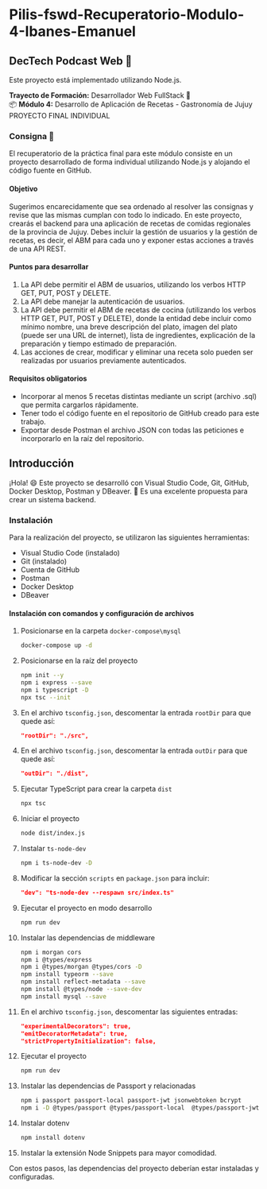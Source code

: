 # Pilis-fswd-Recuperatorio-Modulo-4-Ibanes-Emanuel

## DecTech Podcast Web 📢

Este proyecto está implementado utilizando Node.js.

**Trayecto de Formación:** Desarrollador Web FullStack 🚀  
📦 **Módulo 4:** Desarrollo de Aplicación de Recetas - Gastronomía de Jujuy PROYECTO FINAL INDIVIDUAL

### Consigna 📄

El recuperatorio de la práctica final para este módulo consiste en un proyecto desarrollado de forma individual utilizando Node.js y alojando el código fuente en GitHub.

#### Objetivo
Sugerimos encarecidamente que sea ordenado al resolver las consignas y revise que las mismas cumplan con todo lo indicado. En este proyecto, crearás el backend para una aplicación de recetas de comidas regionales de la provincia de Jujuy. Debes incluir la gestión de usuarios y la gestión de recetas, es decir, el ABM para cada uno y exponer estas acciones a través de una API REST.

#### Puntos para desarrollar
1. La API debe permitir el ABM de usuarios, utilizando los verbos HTTP GET, PUT, POST y DELETE.
2. La API debe manejar la autenticación de usuarios.
3. La API debe permitir el ABM de recetas de cocina (utilizando los verbos HTTP GET, PUT, POST y DELETE), donde la entidad debe incluir como mínimo nombre, una breve descripción del plato, imagen del plato (puede ser una URL de internet), lista de ingredientes, explicación de la preparación y tiempo estimado de preparación.
4. Las acciones de crear, modificar y eliminar una receta solo pueden ser realizadas por usuarios previamente autenticados.

#### Requisitos obligatorios
- Incorporar al menos 5 recetas distintas mediante un script (archivo .sql) que permita cargarlos rápidamente.
- Tener todo el código fuente en el repositorio de GitHub creado para este trabajo.
- Exportar desde Postman el archivo JSON con todas las peticiones e incorporarlo en la raíz del repositorio.

## Introducción

¡Hola! 😄 Este proyecto se desarrolló con Visual Studio Code, Git, GitHub, Docker Desktop, Postman y DBeaver. 👏 Es una excelente propuesta para crear un sistema backend.

### Instalación

Para la realización del proyecto, se utilizaron las siguientes herramientas:

- Visual Studio Code (instalado)
- Git (instalado)
- Cuenta de GitHub
- Postman
- Docker Desktop
- DBeaver

#### Instalación con comandos y configuración de archivos

1. Posicionarse en la carpeta `docker-compose\mysql`
   ```bash
   docker-compose up -d
   ```

2. Posicionarse en la raíz del proyecto
   ```bash
   npm init --y
   npm i express --save
   npm i typescript -D
   npx tsc --init
   ```

3. En el archivo `tsconfig.json`, descomentar la entrada `rootDir` para que quede así:
   ```json
   "rootDir": "./src",
   ```

4. En el archivo `tsconfig.json`, descomentar la entrada `outDir` para que quede así:
   ```json
   "outDir": "./dist",
   ```

5. Ejecutar TypeScript para crear la carpeta `dist`
   ```bash
   npx tsc
   ```

6. Iniciar el proyecto
   ```bash
   node dist/index.js
   ```

7. Instalar `ts-node-dev`
   ```bash
   npm i ts-node-dev -D
   ```

8. Modificar la sección `scripts` en `package.json` para incluir:
   ```json
   "dev": "ts-node-dev --respawn src/index.ts"
   ```

9. Ejecutar el proyecto en modo desarrollo
   ```bash
   npm run dev
   ```

10. Instalar las dependencias de middleware
    ```bash
    npm i morgan cors
    npm i @types/express
    npm i @types/morgan @types/cors -D
    npm install typeorm --save
    npm install reflect-metadata --save
    npm install @types/node --save-dev
    npm install mysql --save
    ```

11. En el archivo `tsconfig.json`, descomentar las siguientes entradas:
    ```json
    "experimentalDecorators": true,
    "emitDecoratorMetadata": true,
    "strictPropertyInitialization": false,
    ```

12. Ejecutar el proyecto
    ```bash
    npm run dev
    ```

13. Instalar las dependencias de Passport y relacionadas
    ```bash
    npm i passport passport-local passport-jwt jsonwebtoken bcrypt
    npm i -D @types/passport @types/passport-local  @types/passport-jwt @types/jsonwebtoken @types/bcrypt
    ```

14. Instalar dotenv
    ```bash
    npm install dotenv
    ```

15. Instalar la extensión Node Snippets para mayor comodidad.

Con estos pasos, las dependencias del proyecto deberían estar instaladas y configuradas.
